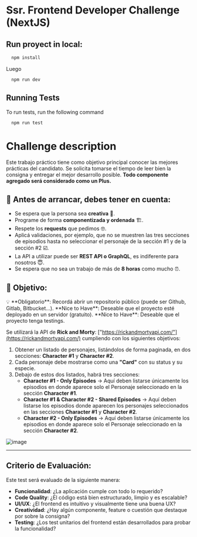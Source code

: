# Ssr. Frontend Developer Challenge (NextJS)


## Run proyect in local:

```bash
  npm install 
```
Luego    

```bash
  npm run dev 
```
    
## Running Tests

To run tests, run the following command

```bash
  npm run test
```

# Challenge description

Este trabajo práctico tiene como objetivo principal conocer las mejores prácticas del candidato. Se solicita tomarse el tiempo de leer bien la consigna y entregar el mejor desarrollo posible. **Todo componente agregado será considerado como un Plus.**

## 🤔 Antes de arrancar, debes tener en cuenta:
- Se espera que la persona sea **creativa** 🎨.
- Programe de forma **componentizada y ordenada** 🏗️.
- Respete los **requests** que pedimos 🤓.
- Aplicá validaciones, por ejemplo, que no se muestren las tres secciones de episodios hasta no seleccionar el personaje de la sección #1 y de la sección #2 ☑️.
- La API a utilizar puede ser **REST API o GraphQL**, es indiferente para nosotros 😇.
- Se espera que no sea un trabajo de más de **8 horas** como mucho ⏰.

## 🎯 Objetivo:
<aside>
💡 **Obligatorio**: Recordá abrir un repositorio público (puede ser Github, Gitlab, Bitbucket…).  
**Nice to Have**: Deseable que el proyecto esté deployado en un servidor (gratuito).  
**Nice to Have**: Deseable que el proyecto tenga testings.
</aside>

Se utilizará la API de **Rick and Morty**: ["https://rickandmortyapi.com/"](https://rickandmortyapi.com/) cumpliendo con los siguientes objetivos:

1. Obtener un listado de personajes, listándolos de forma paginada, en dos secciones: **Character #1** y **Character #2**.
2. Cada personaje debe mostrarse como una **"Card"** con su status y su especie.
3. Debajo de estos dos listados, habrá tres secciones:
   - **Character #1 - Only Episodes** → Aquí deben listarse únicamente los episodios en donde aparece solo el Personaje seleccionado en la sección **Character #1**.
   - **Character #1 & Character #2 - Shared Episodes** → Aquí deben listarse los episodios donde aparecen los personajes seleccionados en las secciones **Character #1** y **Character #2**.
   - **Character #2 - Only Episodes** → Aquí deben listarse únicamente los episodios en donde aparece solo el Personaje seleccionado en la sección **Character #2**.

![image](https://github.com/user-attachments/assets/c4808f4f-0e99-458f-b71a-927ecfe909b3)


---

## Criterio de Evaluación:

Este test será evaluado de la siguiente manera:

- **Funcionalidad**: ¿La aplicación cumple con todo lo requerido?
- **Code Quality**: ¿El código está bien estructurado, limpio y es escalable?
- **UI/UX**: ¿El frontend es intuitivo y visualmente tiene una buena UX?
- **Creatividad**: ¿Hay algún componente, feature o cuestión que destaque por sobre la consigna?
- **Testing**: ¿Los test unitarios del frontend están desarrollados para probar la funcionalidad?
